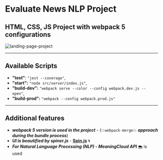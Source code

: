 # Evaluate News NLP Project

## HTML, CSS, JS Project with webpack 5 configurations

![landing-page-project](https://img.shields.io/badge/1.0.0-evaluate--news--nlp-green)
***

## Available Scripts

- **"test"**: `"jest --coverage"`,
- **"start":** `"node src/server/index.js"`,
- **"build-dev":** `"webpack serve --color --config webpack.dev.js --open"`,
- **"build-prod":** `"webpack --config webpack.prod.js"`

***

## Additional features

- ***webpack **5** version is used in the project*** - (💥`webpack-merge`💥 ***approach during the bundle process***)
- ***UI is beautified by spiner.js*** - **[Spin.js](https://spin.js.org/)** 🌀
- ***For Natural Language Processing (NLP) - MeaningCloud API*** [☁️](https://learn.meaningcloud.com/developer/sentiment-analysis/2.1/doc/request) is used
